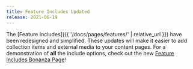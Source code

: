```yaml
---
title: Feature Includes Updated
release: 2021-06-19
---
```


The [Feature Includes]({{ '/docs/pages/features/' | relative_url }}) have been redesigned and simplified.
These updates will make it easier to add collection items and external media to your content pages.
For a demonstration of **all** the include options, check out the new [Feature Includes Bonanza Page](https://collectionbuilder.github.io/collectionbuilder-gh/feature_options.html)!
